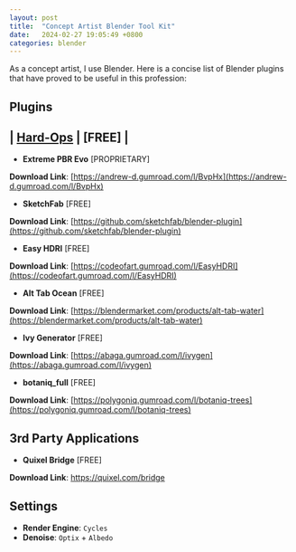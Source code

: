 ```yaml
---
layout: post
title:  "Concept Artist Blender Tool Kit"
date:   2024-02-27 19:05:49 +0800
categories: blender
---
```



As a concept artist, I use Blender. Here is a concise list of Blender plugins that have proved to be useful in this profession: 

## **Plugins**

| **[Hard-Ops](https://drive.google.com/drive/folders/1H_5i83hw2hpqhASwYrleHGxeFRK3JInV)** | [FREE] |
---

- **Extreme PBR Evo** [PROPRIETARY] 

**Download Link**: [https://andrew-d.gumroad.com/l/BvpHx](https://andrew-d.gumroad.com/l/BvpHx)


- **SketchFab** [FREE]

**Download Link**: [https://github.com/sketchfab/blender-plugin](https://github.com/sketchfab/blender-plugin)


- **Easy HDRI** [FREE]

**Download Link**: [https://codeofart.gumroad.com/l/EasyHDRI](https://codeofart.gumroad.com/l/EasyHDRI)


- **Alt Tab Ocean** [FREE]

**Download Link**: [https://blendermarket.com/products/alt-tab-water](https://blendermarket.com/products/alt-tab-water)


- **Ivy Generator** [FREE]

**Download Link**: [https://abaga.gumroad.com/l/ivygen](https://abaga.gumroad.com/l/ivygen)


- **botaniq_full** [FREE]

**Download Link**: [https://polygoniq.gumroad.com/l/botaniq-trees](https://polygoniq.gumroad.com/l/botaniq-trees)


## **3rd Party Applications**

- **Quixel Bridge** [FREE]

**Download Link**: https://quixel.com/bridge


## **Settings**

- **Render Engine**: `Cycles`
- **Denoise**: `Optix` + `Albedo`


